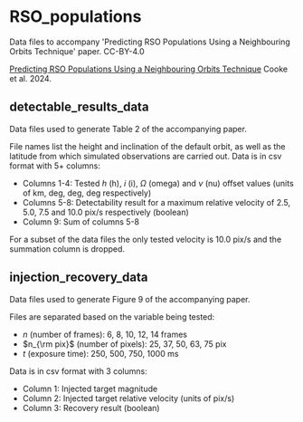 # RSO_populations
Data files to accompany 'Predicting RSO Populations Using a Neighbouring Orbits Technique' paper. CC-BY-4.0

[Predicting RSO Populations Using a Neighbouring Orbits Technique](https://arxiv.org/abs/2408.04966) Cooke et al. 2024.

## detectable_results_data
Data files used to generate Table 2 of the accompanying paper.

File names list the height and inclination of the default orbit, as well as the latitude from which simulated observations are carried out. Data is in csv format with 5+ columns:
  - Columns 1-4: Tested $h$ (h), $i$ (i), $\Omega$ (omega) and $\nu$ (nu) offset values (units of km, deg, deg, deg respectively)
  - Columns 5-8: Detectability result for a maximum relative velocity of 2.5, 5.0, 7.5 and 10.0 pix/s respectively (boolean)
  - Column 9: Sum of columns 5-8

For a subset of the data files the only tested velocity is 10.0 pix/s and the summation column is dropped.


## injection_recovery_data
Data files used to generate Figure 9 of the accompanying paper.

Files are separated based on the variable being tested:
  - $n$ (number of frames): 6, 8, 10, 12, 14 frames
  - $n_{\rm pix}$ (number of pixels): 25, 37, 50, 63, 75 pix
  - $t$ (exposure time): 250, 500, 750, 1000 ms

Data is in csv format with 3 columns:
  - Column 1: Injected target magnitude
  - Column 2: Injected target relative velocity (units of pix/s)
  - Column 3: Recovery result (boolean)
